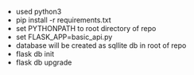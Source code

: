 * used python3
* pip install -r requirements.txt
* set PYTHONPATH to root directory of repo
* set FLASK_APP=basic_api.py
* database will be created as sqllite db in root of repo
* flask db init
* flask db upgrade